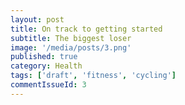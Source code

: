 ```yaml
---
layout: post
title: On track to getting started
subtitle: The biggest loser
image: '/media/posts/3.png'
published: true
category: Health
tags: ['draft', 'fitness', 'cycling']
commentIssueId: 3
---
```


